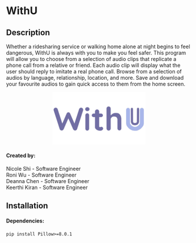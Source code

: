 # WithU

## Description

Whether a ridesharing service or walking home alone at night begins to feel dangerous, WithU is always with you to make you feel safer. This program will allow you to choose from a selection of audio clips that replicate a phone call from a relative or friend. Each audio clip will display what the user should reply to imitate a real phone call. Browse from a selection of audios by language, relationship, location, and more. Save and download your favourite audios to gain quick access to them from the home screen.  

<p align="center"><img width=50% src="https://github.com/nico-shi/WithU/blob/main/withulogo.png"></p>  

#### Created by:

Nicole Shi - Software Engineer  
Roni Wu - Software Engineer  
Deanna Chen - Software Engineer  
Keerthi Kiran - Software Engineer  

## Installation

#### Dependencies:

```
pip install Pillow>=8.0.1
```